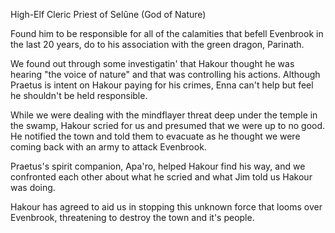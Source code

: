 High-Elf Cleric
Priest of Selûne (God of Nature)

Found him to be responsible for all of the calamities that befell Evenbrook in the last 20 years, do to his association with the green dragon, Parinath. 

We found out through some investigatin' that Hakour thought he was hearing "the voice of nature" and that was controlling his actions. Although Praetus is intent on Hakour paying for his crimes, Enna can't help but feel he shouldn't be held responsible. 

While we were dealing with the mindflayer threat deep under the temple in the swamp, Hakour scried for us and presumed that we were up to no good. He notified the town and told them to evacuate as he thought we were coming back with an army to attack Evenbrook. 

Praetus's spirit companion, Apa'ro, helped Hakour find his way, and we confronted each other about what he scried and what Jim told us Hakour was doing. 

Hakour has agreed to aid us in stopping this unknown force that looms over Evenbrook, threatening to destroy the town and it's people.